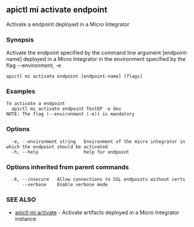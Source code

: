 ## apictl mi activate endpoint

Activate a endpoint deployed in a Micro Integrator

### Synopsis

Activate the endpoint specified by the command line argument [endpoint-name] deployed in a Micro Integrator in the environment specified by the flag --environment, -e

```
apictl mi activate endpoint [endpoint-name] [flags]
```

### Examples

```
To activate a endpoint
  apictl mi activate endpoint TestEP -e dev
NOTE: The flag (--environment (-e)) is mandatory
```

### Options

```
  -e, --environment string   Environment of the micro integrator in which the endpoint should be activated
  -h, --help                 help for endpoint
```

### Options inherited from parent commands

```
  -k, --insecure   Allow connections to SSL endpoints without certs
      --verbose    Enable verbose mode
```

### SEE ALSO

* [apictl mi activate](apictl_mi_activate.md)	 - Activate artifacts deployed in a Micro Integrator instance

